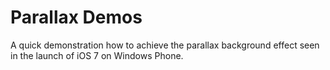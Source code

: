 Parallax Demos==============A quick demonstration how to achieve the parallax background effect seen in the launch of iOS 7 on Windows Phone.